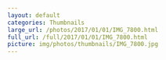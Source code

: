 ```yaml
---
layout: default
categories: Thumbnails
large_url: /photos/2017/01/01/IMG_7800.html
full_url: /full/2017/01/01/IMG_7800.html
picture: img/photos/thumbnails/IMG_7800.jpg
---
```

